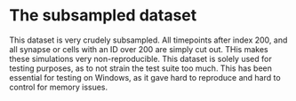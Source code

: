 # The subsampled dataset
This dataset is very crudely subsampled. All timepoints after index 200, and all synapse or cells with an ID over 200 are simply cut out. THis makes these simulations very non-reproducible. This dataset is solely used for testing purposes, as to not strain the test suite too much. This has been essential for testing on Windows, as it gave hard to reproduce and hard to control for memory issues.